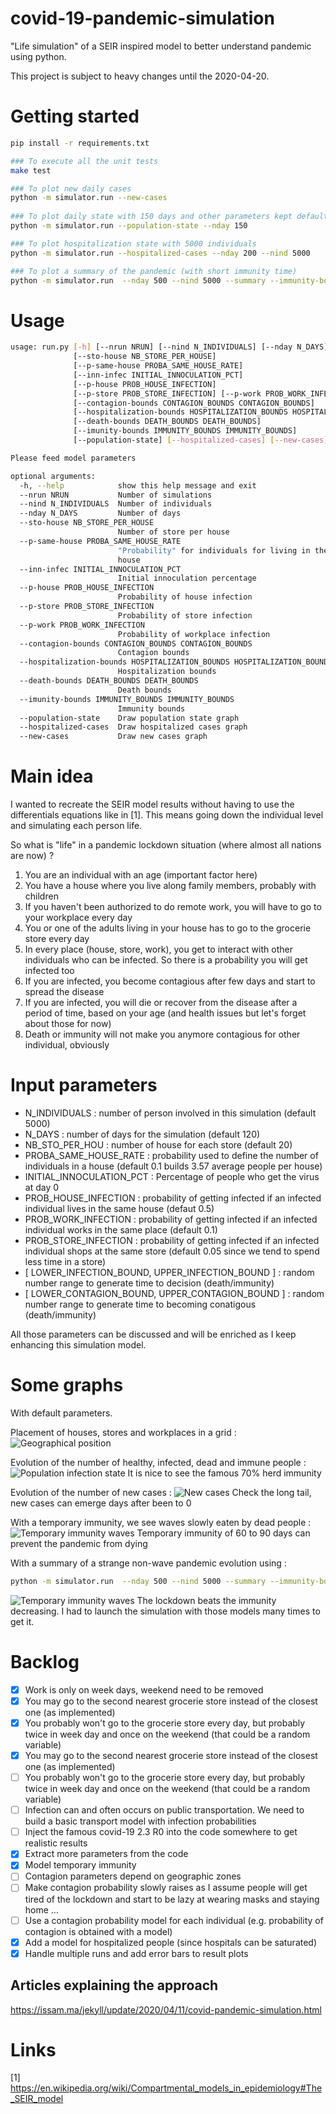 # covid-19-pandemic-simulation
"Life simulation" of a SEIR inspired model to better understand pandemic using python.

This project is subject to heavy changes until the 2020-04-20.

# Getting started
```bash
pip install -r requirements.txt

### To execute all the unit tests
make test

### To plot new daily cases
python -m simulator.run --new-cases 
 
### To plot daily state with 150 days and other parameters kept default
python -m simulator.run --population-state --nday 150  

### To plot hospitalization state with 5000 individuals
python -m simulator.run --hospitalized-cases --nday 200 --nind 5000

### To plot a summary of the pandemic (with short immunity time)
python -m simulator.run  --nday 500 --nind 5000 --summary --immunity-bounds 120 150
```

# Usage
```bash
usage: run.py [-h] [--nrun NRUN] [--nind N_INDIVIDUALS] [--nday N_DAYS]
              [--sto-house NB_STORE_PER_HOUSE]
              [--p-same-house PROBA_SAME_HOUSE_RATE]
              [--inn-infec INITIAL_INNOCULATION_PCT]
              [--p-house PROB_HOUSE_INFECTION]
              [--p-store PROB_STORE_INFECTION] [--p-work PROB_WORK_INFECTION]
              [--contagion-bounds CONTAGION_BOUNDS CONTAGION_BOUNDS]
              [--hospitalization-bounds HOSPITALIZATION_BOUNDS HOSPITALIZATION_BOUNDS]
              [--death-bounds DEATH_BOUNDS DEATH_BOUNDS]
              [--imunity-bounds IMMUNITY_BOUNDS IMMUNITY_BOUNDS]
              [--population-state] [--hospitalized-cases] [--new-cases]

Please feed model parameters

optional arguments:
  -h, --help            show this help message and exit
  --nrun NRUN           Number of simulations
  --nind N_INDIVIDUALS  Number of individuals
  --nday N_DAYS         Number of days
  --sto-house NB_STORE_PER_HOUSE
                        Number of store per house
  --p-same-house PROBA_SAME_HOUSE_RATE
                        "Probability" for individuals for living in the same
                        house
  --inn-infec INITIAL_INNOCULATION_PCT
                        Initial innoculation percentage
  --p-house PROB_HOUSE_INFECTION
                        Probability of house infection
  --p-store PROB_STORE_INFECTION
                        Probability of store infection
  --p-work PROB_WORK_INFECTION
                        Probability of workplace infection
  --contagion-bounds CONTAGION_BOUNDS CONTAGION_BOUNDS
                        Contagion bounds
  --hospitalization-bounds HOSPITALIZATION_BOUNDS HOSPITALIZATION_BOUNDS
                        Hospitalization bounds
  --death-bounds DEATH_BOUNDS DEATH_BOUNDS
                        Death bounds
  --imunity-bounds IMMUNITY_BOUNDS IMMUNITY_BOUNDS
                        Immunity bounds
  --population-state    Draw population state graph
  --hospitalized-cases  Draw hospitalized cases graph
  --new-cases           Draw new cases graph
```

# Main idea
I wanted to recreate the SEIR model results without having to use the differentials equations like in [1]. This means going down the individual level and simulating each person life.

So what is "life" in a pandemic lockdown situation (where almost all nations are now) ?

1. You are an individual with an age (important factor here)
2. You have a house where you live along family members, probably with children
3. If you haven't been authorized to do remote work, you will have to go to your workplace every day
4. You or one of the adults living in your house has to go to the grocerie store every day
5. In every place (house, store, work), you get to interact with other individuals who can be infected. So there is a probability you will get infected too
6. If you are infected, you become contagious after few days and start to spread the disease
7. If you are infected, you will die or recover from the disease after a period of time, based on your age (and health issues but let's forget about those for now)
8. Death or immunity will not make you anymore contagious for other individual, obviously


# Input parameters
* N_INDIVIDUALS : number of person involved in this simulation (default 5000)
* N_DAYS : number of days for the simulation (default 120)
* NB_STO_PER_HOU : number of house for each store (default 20)
* PROBA_SAME_HOUSE_RATE : probability used to define the number of individuals in a house (default 0.1 builds 3.57 average people per house)
* INITIAL_INNOCULATION_PCT : Percentage of people who get the virus at day 0
* PROB_HOUSE_INFECTION : probability of getting infected if an infected individual lives in the same house (defaut 0.5)
* PROB_WORK_INFECTION : probability of getting infected if an infected individual works in the same place (default 0.1)
* PROB_STORE_INFECTION : probability of getting infected if an infected individual shops at the same store (default 0.05 since we tend to spend less time in a store)
* [ LOWER_INFECTION_BOUND, UPPER_INFECTION_BOUND ] : random number range to generate time to decision (death/immunity)
* [ LOWER_CONTAGION_BOUND, UPPER_CONTAGION_BOUND ] : random number range to generate time to becoming conatigous (death/immunity)


All those parameters can be discussed and will be enriched as I keep enhancing this simulation model.

# Some graphs
With default parameters.

Placement of houses, stores and workplaces in a grid :
![Geographical position](/images/geo_placement.png)

Evolution of the number of healthy, infected, dead and immune people :
![Population infection state](/images/propagation.png)
It is nice to see the famous 70% herd immunity

Evolution of the number of new cases :
![New cases](/images/newcases.png)
Check the long tail, new cases can emerge days after been to 0

With a temporary immunity, we see waves slowly eaten by dead people :
![Temporary immunity waves](/images/vague.png)
Temporary immunity of 60 to 90 days can prevent the pandemic from dying

With a summary of a strange non-wave pandemic evolution using :
```bash
python -m simulator.run  --nday 500 --nind 5000 --summary --immunity-bounds 120 150
```
![Temporary immunity waves](/images/summary.png)
The lockdown beats the immunity decreasing. I had to launch the simulation with those models many times to get it.

# Backlog
- [x]  Work is only on week days, weekend need to be removed
- [x] You may go to the second nearest grocerie store instead of the closest one (as implemented)
- [x]  You probably won't go to the grocerie store every day, but probably twice in week day and once on the weekend (that could be a random variable)
- [x] You may go to the second nearest grocerie store instead of the closest one (as implemented)
- [ ]  You probably won't go to the grocerie store every day, but probably twice in week day and once on the weekend (that could be a random variable)
- [ ]  Infection can and often occurs on public transportation. We need to build a basic transport model with infection probabilities
- [ ]  Inject the famous covid-19 2.3 R0 into the code somewhere to get realistic results
- [x]  Extract more parameters from the code
- [x]  Model temporary immunity
- [ ]  Contagion parameters depend on geographic zones
- [ ]  Make contagion probability slowly raises as I assume people will get tired of the lockdown and start to be lazy at wearing masks and staying home ...
- [ ]  Use a contagion probability model for each individual (e.g. probability of contagion is obtained with a model)
- [x]  Add a model for hospitalized people (since hospitals can be saturated)
- [x]  Handle multiple runs and add error bars to result plots

## Articles explaining the approach
https://issam.ma/jekyll/update/2020/04/11/covid-pandemic-simulation.html

# Links
[1] https://en.wikipedia.org/wiki/Compartmental_models_in_epidemiology#The_SEIR_model
